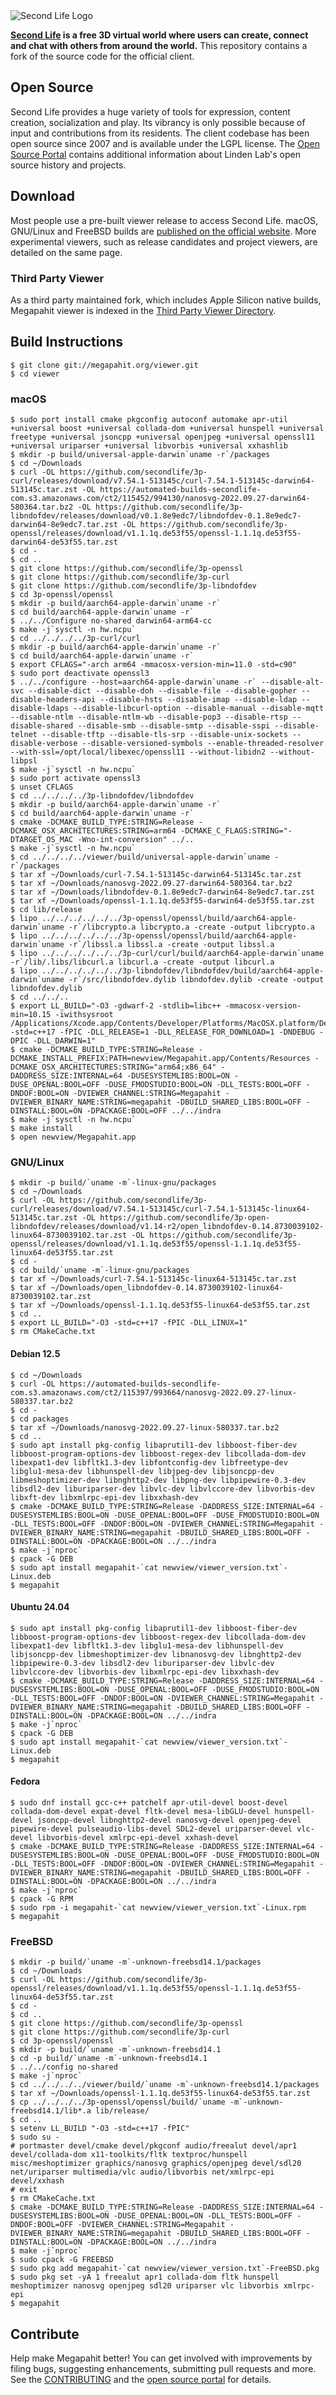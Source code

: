 <picture>
  <source media="(prefers-color-scheme: dark)" srcset="doc/sl-logo-dark.png">
  <source media="(prefers-color-scheme: light)" srcset="doc/sl-logo.png">
  <img alt="Second Life Logo" src="doc/sl-logo.png">
</picture>

**[Second Life][] is a free 3D virtual world where users can create, connect and chat with others from around the
world.** This repository contains a fork of the source code for the official client.

## Open Source

Second Life provides a huge variety of tools for expression, content creation, socialization and play. Its vibrancy is
only possible because of input and contributions from its residents. The client codebase has been open source since
2007 and is available under the LGPL license. The [Open Source Portal][] contains additional information about Linden
Lab's open source history and projects.

## Download

Most people use a pre-built viewer release to access Second Life. macOS, GNU/Linux and FreeBSD builds are
[published on the official website][download]. More experimental viewers, such as release candidates and
project viewers, are detailed on the same page.

### Third Party Viewer

As a third party maintained fork, which includes Apple Silicon native builds, Megapahit viewer is indexed in the [Third Party Viewer Directory][tpv].

## Build Instructions

```
$ git clone git://megapahit.org/viewer.git
$ cd viewer
```

### macOS

```
$ sudo port install cmake pkgconfig autoconf automake apr-util +universal boost +universal collada-dom +universal hunspell +universal freetype +universal jsoncpp +universal openjpeg +universal openssl11 +universal uriparser +universal libvorbis +universal xxhashlib
$ mkdir -p build/universal-apple-darwin`uname -r`/packages
$ cd ~/Downloads
$ curl -OL https://github.com/secondlife/3p-curl/releases/download/v7.54.1-513145c/curl-7.54.1-513145c-darwin64-513145c.tar.zst -OL https://automated-builds-secondlife-com.s3.amazonaws.com/ct2/115452/994130/nanosvg-2022.09.27-darwin64-580364.tar.bz2 -OL https://github.com/secondlife/3p-libndofdev/releases/download/v0.1.8e9edc7/libndofdev-0.1.8e9edc7-darwin64-8e9edc7.tar.zst -OL https://github.com/secondlife/3p-openssl/releases/download/v1.1.1q.de53f55/openssl-1.1.1q.de53f55-darwin64-de53f55.tar.zst
$ cd -
$ cd ..
$ git clone https://github.com/secondlife/3p-openssl
$ git clone https://github.com/secondlife/3p-curl
$ git clone https://github.com/secondlife/3p-libndofdev
$ cd 3p-openssl/openssl
$ mkdir -p build/aarch64-apple-darwin`uname -r`
$ cd build/aarch64-apple-darwin`uname -r`
$ ../../Configure no-shared darwin64-arm64-cc
$ make -j`sysctl -n hw.ncpu`
$ cd ../../../../3p-curl/curl
$ mkdir -p build/aarch64-apple-darwin`uname -r`
$ cd build/aarch64-apple-darwin`uname -r`
$ export CFLAGS="-arch arm64 -mmacosx-version-min=11.0 -std=c90"
$ sudo port deactivate openssl3
$ ../../configure --host=aarch64-apple-darwin`uname -r` --disable-alt-svc --disable-dict --disable-doh --disable-file --disable-gopher --disable-headers-api --disable-hsts --disable-imap --disable-ldap --disable-ldaps --disable-libcurl-option --disable-manual --disable-mqtt --disable-ntlm --disable-ntlm-wb --disable-pop3 --disable-rtsp --disable-shared --disable-smb --disable-smtp --disable-sspi --disable-telnet --disable-tftp --disable-tls-srp --disable-unix-sockets --disable-verbose --disable-versioned-symbols --enable-threaded-resolver --with-ssl=/opt/local/libexec/openssl11 --without-libidn2 --without-libpsl
$ make -j`sysctl -n hw.ncpu`
$ sudo port activate openssl3
$ unset CFLAGS
$ cd ../../../../3p-libndofdev/libndofdev
$ mkdir -p build/aarch64-apple-darwin`uname -r`
$ cd build/aarch64-apple-darwin`uname -r`
$ cmake -DCMAKE_BUILD_TYPE:STRING=Release -DCMAKE_OSX_ARCHITECTURES:STRING=arm64 -DCMAKE_C_FLAGS:STRING="-DTARGET_OS_MAC -Wno-int-conversion" ../..
$ make -j`sysctl -n hw.ncpu`
$ cd ../../../../viewer/build/universal-apple-darwin`uname -r`/packages
$ tar xf ~/Downloads/curl-7.54.1-513145c-darwin64-513145c.tar.zst
$ tar xf ~/Downloads/nanosvg-2022.09.27-darwin64-580364.tar.bz2
$ tar xf ~/Downloads/libndofdev-0.1.8e9edc7-darwin64-8e9edc7.tar.zst
$ tar xf ~/Downloads/openssl-1.1.1q.de53f55-darwin64-de53f55.tar.zst
$ cd lib/release
$ lipo ../../../../../../3p-openssl/openssl/build/aarch64-apple-darwin`uname -r`/libcrypto.a libcrypto.a -create -output libcrypto.a
$ lipo ../../../../../../3p-openssl/openssl/build/aarch64-apple-darwin`uname -r`/libssl.a libssl.a -create -output libssl.a
$ lipo ../../../../../../3p-curl/curl/build/aarch64-apple-darwin`uname -r`/lib/.libs/libcurl.a libcurl.a -create -output libcurl.a
$ lipo ../../../../../../3p-libndofdev/libndofdev/build/aarch64-apple-darwin`uname -r`/src/libndofdev.dylib libndofdev.dylib -create -output libndofdev.dylib
$ cd ../../..
$ export LL_BUILD="-O3 -gdwarf-2 -stdlib=libc++ -mmacosx-version-min=10.15 -iwithsysroot /Applications/Xcode.app/Contents/Developer/Platforms/MacOSX.platform/Developer/SDKs/MacOSX.sdk -std=c++17 -fPIC -DLL_RELEASE=1 -DLL_RELEASE_FOR_DOWNLOAD=1 -DNDEBUG -DPIC -DLL_DARWIN=1"
$ cmake -DCMAKE_BUILD_TYPE:STRING=Release -DCMAKE_INSTALL_PREFIX:PATH=newview/Megapahit.app/Contents/Resources -DCMAKE_OSX_ARCHITECTURES:STRING="arm64;x86_64" -DADDRESS_SIZE:INTERNAL=64 -DUSESYSTEMLIBS:BOOL=ON -DUSE_OPENAL:BOOL=OFF -DUSE_FMODSTUDIO:BOOL=ON -DLL_TESTS:BOOL=OFF -DNDOF:BOOL=ON -DVIEWER_CHANNEL:STRING=Megapahit -DVIEWER_BINARY_NAME:STRING=megapahit -DBUILD_SHARED_LIBS:BOOL=OFF -DINSTALL:BOOL=ON -DPACKAGE:BOOL=OFF ../../indra
$ make -j`sysctl -n hw.ncpu`
$ make install
$ open newview/Megapahit.app
```

### GNU/Linux

```
$ mkdir -p build/`uname -m`-linux-gnu/packages
$ cd ~/Downloads
$ curl -OL https://github.com/secondlife/3p-curl/releases/download/v7.54.1-513145c/curl-7.54.1-513145c-linux64-513145c.tar.zst -OL https://github.com/secondlife/3p-open-libndofdev/releases/download/v1.14-r2/open_libndofdev-0.14.8730039102-linux64-8730039102.tar.zst -OL https://github.com/secondlife/3p-openssl/releases/download/v1.1.1q.de53f55/openssl-1.1.1q.de53f55-linux64-de53f55.tar.zst
$ cd -
$ cd build/`uname -m`-linux-gnu/packages
$ tar xf ~/Downloads/curl-7.54.1-513145c-linux64-513145c.tar.zst
$ tar xf ~/Downloads/open_libndofdev-0.14.8730039102-linux64-8730039102.tar.zst
$ tar xf ~/Downloads/openssl-1.1.1q.de53f55-linux64-de53f55.tar.zst
$ cd ..
$ export LL_BUILD="-O3 -std=c++17 -fPIC -DLL_LINUX=1"
$ rm CMakeCache.txt
```

#### Debian 12.5

```
$ cd ~/Downloads
$ curl -OL https://automated-builds-secondlife-com.s3.amazonaws.com/ct2/115397/993664/nanosvg-2022.09.27-linux-580337.tar.bz2
$ cd -
$ cd packages
$ tar xf ~/Downloads/nanosvg-2022.09.27-linux-580337.tar.bz2
$ cd ..
$ sudo apt install pkg-config libaprutil1-dev libboost-fiber-dev libboost-program-options-dev libboost-regex-dev libcollada-dom-dev libexpat1-dev libfltk1.3-dev libfontconfig-dev libfreetype-dev libglu1-mesa-dev libhunspell-dev libjpeg-dev libjsoncpp-dev libmeshoptimizer-dev libnghttp2-dev libpng-dev libpipewire-0.3-dev libsdl2-dev liburiparser-dev libvlc-dev libvlccore-dev libvorbis-dev libxft-dev libxmlrpc-epi-dev libxxhash-dev
$ cmake -DCMAKE_BUILD_TYPE:STRING=Release -DADDRESS_SIZE:INTERNAL=64 -DUSESYSTEMLIBS:BOOL=ON -DUSE_OPENAL:BOOL=OFF -DUSE_FMODSTUDIO:BOOL=ON -DLL_TESTS:BOOL=OFF -DNDOF:BOOL=ON -DVIEWER_CHANNEL:STRING=Megapahit -DVIEWER_BINARY_NAME:STRING=megapahit -DBUILD_SHARED_LIBS:BOOL=OFF -DINSTALL:BOOL=ON -DPACKAGE:BOOL=ON ../../indra
$ make -j`nproc`
$ cpack -G DEB
$ sudo apt install megapahit-`cat newview/viewer_version.txt`-Linux.deb
$ megapahit
```

#### Ubuntu 24.04

```
$ sudo apt install pkg-config libaprutil1-dev libboost-fiber-dev libboost-program-options-dev libboost-regex-dev libcollada-dom-dev libexpat1-dev libfltk1.3-dev libglu1-mesa-dev libhunspell-dev libjsoncpp-dev libmeshoptimizer-dev libnanosvg-dev libnghttp2-dev libpipewire-0.3-dev libsdl2-dev liburiparser-dev libvlc-dev libvlccore-dev libvorbis-dev libxmlrpc-epi-dev libxxhash-dev
$ cmake -DCMAKE_BUILD_TYPE:STRING=Release -DADDRESS_SIZE:INTERNAL=64 -DUSESYSTEMLIBS:BOOL=ON -DUSE_OPENAL:BOOL=OFF -DUSE_FMODSTUDIO:BOOL=ON -DLL_TESTS:BOOL=OFF -DNDOF:BOOL=ON -DVIEWER_CHANNEL:STRING=Megapahit -DVIEWER_BINARY_NAME:STRING=megapahit -DBUILD_SHARED_LIBS:BOOL=OFF -DINSTALL:BOOL=ON -DPACKAGE:BOOL=ON ../../indra
$ make -j`nproc`
$ cpack -G DEB
$ sudo apt install megapahit-`cat newview/viewer_version.txt`-Linux.deb
$ megapahit
```

#### Fedora

```
$ sudo dnf install gcc-c++ patchelf apr-util-devel boost-devel collada-dom-devel expat-devel fltk-devel mesa-libGLU-devel hunspell-devel jsoncpp-devel libnghttp2-devel nanosvg-devel openjpeg-devel pipewire-devel pulseaudio-libs-devel SDL2-devel uriparser-devel vlc-devel libvorbis-devel xmlrpc-epi-devel xxhash-devel
$ cmake -DCMAKE_BUILD_TYPE:STRING=Release -DADDRESS_SIZE:INTERNAL=64 -DUSESYSTEMLIBS:BOOL=ON -DUSE_OPENAL:BOOL=OFF -DUSE_FMODSTUDIO:BOOL=ON -DLL_TESTS:BOOL=OFF -DNDOF:BOOL=ON -DVIEWER_CHANNEL:STRING=Megapahit -DVIEWER_BINARY_NAME:STRING=megapahit -DBUILD_SHARED_LIBS:BOOL=OFF -DINSTALL:BOOL=ON -DPACKAGE:BOOL=ON ../../indra
$ make -j`nproc`
$ cpack -G RPM
$ sudo rpm -i megapahit-`cat newview/viewer_version.txt`-Linux.rpm
$ megapahit
```

### FreeBSD

```
$ mkdir -p build/`uname -m`-unknown-freebsd14.1/packages
$ cd ~/Downloads
$ curl -OL https://github.com/secondlife/3p-openssl/releases/download/v1.1.1q.de53f55/openssl-1.1.1q.de53f55-linux64-de53f55.tar.zst
$ cd -
$ cd ..
$ git clone https://github.com/secondlife/3p-openssl
$ git clone https://github.com/secondlife/3p-curl
$ cd 3p-openssl/openssl
$ mkdir -p build/`uname -m`-unknown-freebsd14.1
$ cd -p build/`uname -m`-unknown-freebsd14.1
$ ../../config no-shared
$ make -j`nproc`
$ cd ../../../../viewer/build/`uname -m`-unknown-freebsd14.1/packages
$ tar xf ~/Downloads/openssl-1.1.1q.de53f55-linux64-de53f55.tar.zst
$ cp ../../../../3p-openssl/openssl/build/`uname -m`-unknown-freebsd14.1/lib*.a lib/release/
$ cd ..
$ setenv LL_BUILD "-O3 -std=c++17 -fPIC"
$ sudo su -
# portmaster devel/cmake devel/pkgconf audio/freealut devel/apr1 devel/collada-dom x11-toolkits/fltk textproc/hunspell misc/meshoptimizer graphics/nanosvg graphics/openjpeg devel/sdl20 net/uriparser multimedia/vlc audio/libvorbis net/xmlrpc-epi devel/xxhash
# exit
$ rm CMakeCache.txt
$ cmake -DCMAKE_BUILD_TYPE:STRING=Release -DADDRESS_SIZE:INTERNAL=64 -DUSESYSTEMLIBS:BOOL=ON -DUSE_OPENAL:BOOL=ON -DLL_TESTS:BOOL=OFF -DNDOF:BOOL=OFF -DVIEWER_CHANNEL:STRING=Megapahit -DVIEWER_BINARY_NAME:STRING=megapahit -DBUILD_SHARED_LIBS:BOOL=OFF -DINSTALL:BOOL=ON -DPACKAGE:BOOL=ON ../../indra
$ make -j`nproc`
$ sudo cpack -G FREEBSD
$ sudo pkg add megapahit-`cat newview/viewer_version.txt`-FreeBSD.pkg
$ sudo pkg set -yA 1 freealut apr1 collada-dom fltk hunspell meshoptimizer nanosvg openjpeg sdl20 uriparser vlc libvorbis xmlrpc-epi
$ megapahit
```

## Contribute

Help make Megapahit better! You can get involved with improvements by filing bugs, suggesting enhancements, submitting
pull requests and more. See the [CONTRIBUTING][] and the [open source portal][] for details.

[Second Life]: https://secondlife.com/
[download]: https://megapahit.net
[tpv]: http://wiki.secondlife.com/wiki/Third_Party_Viewer_Directory/Megapahit
[open source portal]: http://wiki.secondlife.com/wiki/Open_Source_Portal
[contributing]: https://megapahit.org/viewer.git/tree/CONTRIBUTING.md
